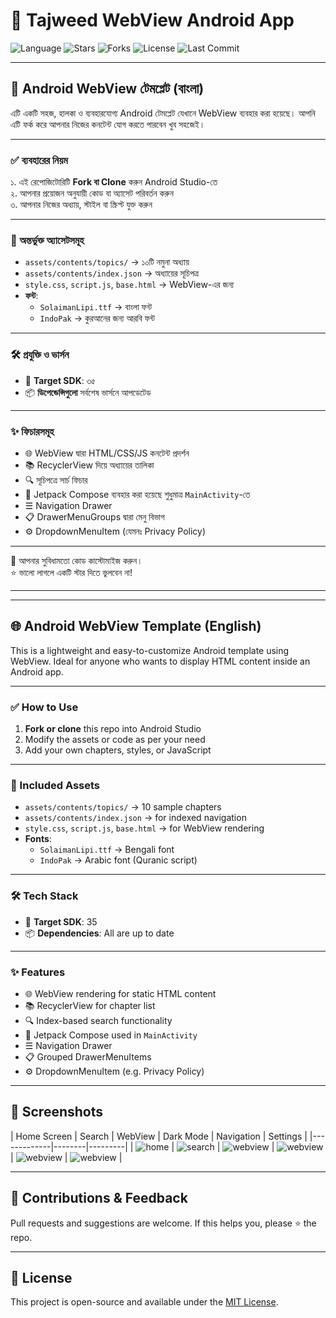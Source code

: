 # 📱 Tajweed WebView Android App

![Language](https://img.shields.io/github/languages/top/drmiaji/Tajweed)
![Stars](https://img.shields.io/github/stars/drmiaji/Tajweed?style=social)
![Forks](https://img.shields.io/github/forks/drmiaji/Tajweed?style=social)
![License](https://img.shields.io/github/license/drmiaji/Tajweed)
![Last Commit](https://img.shields.io/github/last-commit/drmiaji/Tajweed)

---

## 📱 Android WebView টেমপ্লেট (বাংলা)

এটি একটি সহজ, হালকা ও ব্যবহারযোগ্য Android টেমপ্লেট যেখানে WebView ব্যবহার করা হয়েছে। আপনি এটি ফর্ক করে আপনার নিজের কনটেন্ট যোগ করতে পারবেন খুব সহজেই।

---

### ✅ ব্যবহারের নিয়ম

১. এই রেপোজিটোরিটি **Fork বা Clone** করুন Android Studio-তে  
২. আপনার প্রয়োজন অনুযায়ী কোড বা অ্যাসেট পরিবর্তন করুন  
৩. আপনার নিজের অধ্যায়, স্টাইল বা স্ক্রিপ্ট যুক্ত করুন  

---

### 📁 অন্তর্ভুক্ত অ্যাসেটসমূহ

- `assets/contents/topics/` → ১০টি নমুনা অধ্যায়  
- `assets/contents/index.json` → অধ্যায়ের সূচিপত্র  
- `style.css`, `script.js`, `base.html` → WebView-এর জন্য  
- **ফন্ট**:  
  - `SolaimanLipi.ttf` → বাংলা ফন্ট  
  - `IndoPak` → কুরআনের জন্য আরবি ফন্ট  

---

### 🛠️ প্রযুক্তি ও ভার্সন

- 🎯 **Target SDK**: ৩৫  
- 📦 **ডিপেন্ডেন্সিগুলো** সর্বশেষ ভার্সনে আপডেটেড

---

### ✨ ফিচারসমূহ

- 🌐 WebView দ্বারা HTML/CSS/JS কনটেন্ট প্রদর্শন  
- 📚 RecyclerView দিয়ে অধ্যায়ের তালিকা  
- 🔍 সূচিপত্রে সার্চ ফিচার  
- 🧩 Jetpack Compose ব্যবহার করা হয়েছে শুধুমাত্র `MainActivity`-তে  
- ☰ Navigation Drawer  
- 📋 DrawerMenuGroups দ্বারা মেনু বিভাগ  
- ⚙️ DropdownMenuItem (যেমনঃ Privacy Policy)

---

🔧 আপনার সুবিধামতো কোড কাস্টোমাইজ করুন।  
⭐️ ভালো লাগলে একটি স্টার দিতে ভুলবেন না!

---

---

## 🌐 Android WebView Template (English)

This is a lightweight and easy-to-customize Android template using WebView. Ideal for anyone who wants to display HTML content inside an Android app.

---

### ✅ How to Use

1. **Fork or clone** this repo into Android Studio  
2. Modify the assets or code as per your need  
3. Add your own chapters, styles, or JavaScript

---

### 📁 Included Assets

- `assets/contents/topics/` → 10 sample chapters  
- `assets/contents/index.json` → for indexed navigation  
- `style.css`, `script.js`, `base.html` → for WebView rendering  
- **Fonts**:  
  - `SolaimanLipi.ttf` → Bengali font  
  - `IndoPak` → Arabic font (Quranic script)

---

### 🛠️ Tech Stack

- 🎯 **Target SDK**: 35  
- 📦 **Dependencies**: All are up to date

---

### ✨ Features

- 🌐 WebView rendering for static HTML content  
- 📚 RecyclerView for chapter list  
- 🔍 Index-based search functionality  
- 🧩 Jetpack Compose used in `MainActivity`  
- ☰ Navigation Drawer  
- 📋 Grouped DrawerMenuItems  
- ⚙️ DropdownMenuItem (e.g. Privacy Policy)

---

## 📸 Screenshots

| Home Screen | Search | WebView | Dark Mode | Navigation | Settings |
|-------------|--------|---------|
| ![home](assets/images/home.png) | ![search](assets/images/search.png) | ![webview](assets/images/webview.png) | ![webview](assets/images/navigation.png) | ![webview](assets/images/dark_mode.png) | ![webview](assets/images/mode.png) |

---

## 🙏 Contributions & Feedback

Pull requests and suggestions are welcome. If this helps you, please ⭐️ the repo.

---

## 📄 License

This project is open-source and available under the [MIT License](LICENSE).

